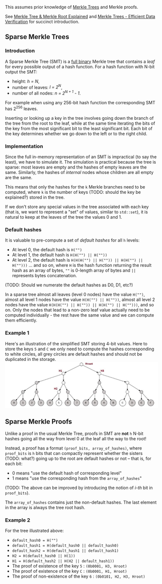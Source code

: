 This assumes prior knowledge of [Merkle Trees](https://en.wikipedia.org/wiki/Merkle_tree) and Merkle proofs.

See [Merkle Tree &amp; Merkle Root Explained](https://www.mycryptopedia.com/merkle-tree-merkle-root-explained/) and [Merkle Trees - Efficient Data Verification](https://www.youtube.com/watch?v=fpAxfVWXjds) for succinct introduction.

## Sparse Merkle Trees

### Introduction

A Sparse Merkle Tree (SMT) is a [full binary] Merkle tree that contains a _leaf_ 
for every possible output of a hash function.
For a hash function with N-bit output the SMT:
 - height: _h = N_,
 - number of leaves: _l = 2<sup>N</sup>_,
 - number of all nodes: _n = 2<sup>N + 1</sup> - 1_.

For example when using any 256-bit hash function the corresponding SMT has
2<sup>256</sup> leaves.

Inserting or looking up a key in the tree involves going down the branch of the tree from the root to the leaf, while at the same time iterating the bits of the key from the most significant bit 
to the least significant bit. Each bit of the key determines whether we go down to the left or to the right child.


### Implementation

Since the full in-memory representation of an SMT is impractical 
(to say the least), we have to simulate it. 
The simulation is practical because the tree is sparse: most leaves are empty
and the hashes of empty leaves are the same. 
Similarly, the hashes of _internal_ nodes whose children are all empty are 
the same.

This means that only the hashes for the `k` Merkle branches need to be computed,
where `k` is the number of keys (TODO: should the key be explained?) stored in the tree.

If we don't store any special values in the tree associated with each key (that is, we want to represent a "set" of values, similar to `std::set`), it is natural to keep at the leaves of the tree the values 0 and 1.

### Default hashes

It is valuable to pre-compute a set of _default hashes_ for all `h` levels:

- At level 0, the default hash is `H("")`
- At level 1, the default hash is `H(H("") || H(""))`
- At level 2, the default hash is `H(H(H("") || H("")) || H(H("") || H("")))`
... and so on,
where `H` is the hash function returning the result hash as an array of bytes, 
`""` is 0-length array of bytes and `||` represents bytes concatenation.

(TODO: Should we numerate the default hashes as D0, D1, etc?)

In a sparse tree almost all leaves (level 0 nodes) have the value `H("")`, 
almost all level 1 nodes have the value `H(H("") || H(""))`, 
almost all level 2 nodes have the value `H(H(H("") || H("")) || H(H("") || H("")))`,
and so on. Only the nodes that lead to a non-zero leaf value actually need to be 
computed individually - the rest have the same value and we can compute them 
efficiently.

### Example 1

Here's an illustration of the simplified SMT storing 4-bit values. 
Here to store the keys `5` and `C` we only need to compute the hashes 
corresponding to white circles, all grey circles are default hashes and 
should not be duplicated in the storage.
![Sparse Merkle Tree example image]

## Sparse Merkle Proofs

Unlike a proof in the usual Merkle Tree, proofs in SMT are **not** `h` N-bit 
hashes going all the way from level 0 at the leaf all the way to the root! 

Instead, a proof has a format `(proof_bits, array_of_hashes)`, 
where  `proof_bits`  is `h` bits that can compactly represent whether the sisters (TODO: what?)
going up to the root are default hashes or not – that is, for each bit:

- 0 means "use the default hash of corresponding level"
- 1 means "use the corresponding hash from the `array_of_hashes`"

(TODO: The above can be improved by introducing the notion of _i-th_ bit in `proof_bits`).

The `array_of_hashes` contains just the non-default hashes. The last element in 
the array is always the tree root hash.

### Example 2

For the tree illustrated above:

- `default_hash0 = H("")`
- `default_hash1 = H(default_hash0 || default_hash0)`
- `default_hash2 = H(default_hash1 || default_hash1)`
- `H2 = H(default_hash0 || H(1))`
- `H1 = H(default_hash2 || H(H2 || default_hash1))`
- The proof of existence of the key `5` : `(0b0001, H3, Hroot)`
- The proof of existence of the key `C` : `(0b0001, H1, Hroot)`
- The proof of non-existence of the key `6` : `(0b0101, H2, H3, Hroot)`


[full binary]: https://wikipedia.org/wiki/Binary_tree
[Sparse Merkle Tree example image]: assets/SMT.jpg
